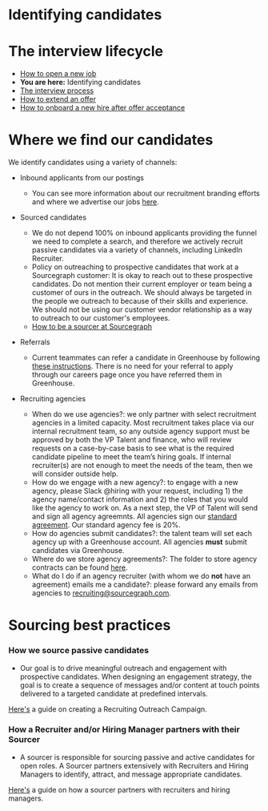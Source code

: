 # Identifying candidates

# The interview lifecycle

- [How to open a new job](./opening_a_new_job.md)
- **You are here:** Identifying candidates
- [The interview process](interview_process.md)
- [How to extend an offer ](./extending_an_offer.md)
- [How to onboard a new hire after offer acceptance](./after_the_offer.md)

# Where we find our candidates

We identify candidates using a variety of channels:

- Inbound applicants from our postings
  - You can see more information about our recruitment branding efforts and where we advertise our jobs [here](../process/recruitment_branding.md).
- Sourced candidates
  - We do not depend 100% on inbound applicants providing the funnel we need to complete a search, and therefore we actively recruit passive candidates via a variety of channels, including LinkedIn Recruiter.
  - Policy on outreaching to prospective candidates that work at a Sourcegraph customer: It is okay to reach out to these prospective candidates. Do not mention their current employer or team being a customer of ours in the outreach. We should always be targeted in the people we outreach to because of their skills and experience. We should not be using our customer vendor relationship as a way to outreach to our customer's employees.
  - [How to be a sourcer at Sourcegraph](how_to_be_a_sourcer_at_sourcegraph.md)
- Referrals
  - Current teammates can refer a candidate in Greenhouse by following [these instructions](https://support.greenhouse.io/hc/en-us/articles/201982560-Submit-referrals). There is no need for your referral to apply through our careers page once you have referred them in Greenhouse.
- Recruiting agencies

  - When do we use agencies?: we only partner with select recruitment agencies in a limited capacity. Most recruitment takes place via our internal recruitment team, so any outside agency support must be approved by both the VP Talent and finance, who will review requests on a case-by-case basis to see what is the required candidate pipeline to meet the team’s hiring goals. If internal recruiter(s) are not enough to meet the needs of the team, then we will consider outside help.
  - How do we engage with a new agency?: to engage with a new agency, please Slack @hiring with your request, including 1) the agency name/contact information and 2) the roles that you would like the agency to work on. As a next step, the VP of Talent will send and sign all agency agreemnts. All agencies sign our [standard agreement](https://docs.google.com/document/d/1IU_eWoZxEGQS8RRcjuUPfVD-byWScn5bsZE3e3oFZQ0/edit). Our standard agency fee is 20%.
  - How do agencies submit candidates?: the talent team will set each agency up with a Greenhouse account. All agencies **must** submit candidates via Greenhouse.
  - Where do we store agency agreements?: The folder to store agency contracts can be found [here](https://drive.google.com/drive/u/0/folders/1aEtbTvcQF7hfd3mHH0JMgBhlFLYL4piq).
  - What do I do if an agency recruiter (with whom we do **not** have an agreement) emails me a candidate?: please forward any emails from agencies to recruiting@sourcegraph.com.

# Sourcing best practices

### How we source passive candidates

- Our goal is to drive meaningful outreach and engagement with prospective candidates. When designing an engagement strategy, the goal is to create a sequence of messages and/or content at touch points delivered to a targeted candidate at predefined intervals.

[Here's](https://docs.google.com/document/d/1c2ZI6IfvkK7syuo8aIBSnWpCF8SqAD12TiPSkTKqhp4/edit) a guide on creating a Recruiting Outreach Campaign.

### How a Recruiter and/or Hiring Manager partners with their Sourcer

- A sourcer is responsible for sourcing passive and active candidates for open roles. A Sourcer partners extensively with Recruiters and Hiring Managers to identify, attract, and message appropriate candidates.

[Here's](how_to_be_a_sourcer_at_sourcegraph.md) a guide on how a sourcer partners with recruiters and hiring managers.
